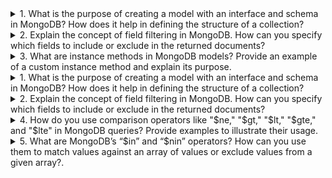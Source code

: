 <details>
  <summary>1. What is the purpose of creating a model with an interface and schema in MongoDB? How does it help in defining the structure of a collection?</summary>
  
 The purpose of creating a model with an interface and schema in MongoDB is to define the structure of a collection. The interface defines the properties that a document in the collection can have, and the schema defines the data types and validation rules for those properties. This helps to ensure that the data in the collection is consistent and well-formed.

 How does it help in defining the structure of a collection?

 - **Increased code safety:** By defining the structure of your collections in advance, you can catch errors in your code early on. This can help to prevent bugs from occurring in production.

 - **Improved code readability:** Models with interfaces and schemas can make your code more readable and easier to understand. This can make it easier to maintain and update your code in the future.
- **Enhanced debugging capabilities:** Models with interfaces and schemas can make it easier to debug your code. This is because you can use the schema to see what properties are expected on a document, and you can use the interface to see what types of values are allowed for those properties.
</details>



<details>
  <summary>2. Explain the concept of field filtering in MongoDB. How can you specify which fields to include or exclude in the returned documents?</summary>
  
- Field filtering in MongoDB refers to the concept of selecting specific fields to include or exclude in the returned documents. It allows you to control the structure and content of the documents you retrieve from the database.
- In MongoDB, you can specify which fields to include or exclude using the projection parameter in queries. The projection parameter takes an object where you define the fields you want to include or exclude.
- To include specific fields, you can use the field names with a value of 1, like this:

db.collection.find({}, { field1: 1, field2: 1 })

This query will return documents with only the specified fields (field1 and field2).

On the other hand, if you want to exclude specific fields, you can use a value of 0, like this:

db.collection.find({}, { field3: 0, field4: 0 })
</details>



<details>
  <summary>3. What are instance methods in MongoDB models? Provide an example of a custom instance method and explain its purpose.</summary>
  
Instance methods in MongoDB models are methods that are defined on a specific instance of a model, rather than on the model itself. This means that each instance of the model can have its own unique implementation of the method.

Instance methods are typically used to perform operations that are specific to a particular instance of the model. For example, an instance method might be used to calculate a value based on the data in the model, or to perform an action on the data in the model.

Here is an example of a custom instance method:

**Code snippet**

```
class User {
  constructor(name: string, email: string) {
    this.name = name;
    this.email = email;
  }

  get fullName() {
    return `${this.name} ${this.lastName}`;
  }
}

```

Here are some additional benefits of using instance methods in MongoDB models:

- **Increased code flexibility:** Instance methods can be used to add new functionality to your models without having to modify the schema. This can make it easier to add new features to your application without having to redeploy the application.
- **Improved code readability:** Instance methods can make your code more readable and easier to understand. This can make it easier to maintain and update your code in the future.
- **Enhanced debugging capabilities:** Instance methods can make it easier to debug your code. This is because you can use the method name to see what the method is supposed to do, and you can use the method's implementation to see how the method is implemented.

Overall, using instance methods in MongoDB models can help to improve the flexibility, readability, and debugging capabilities of your code.
</details>





<details>
  <summary>1. What is the purpose of creating a model with an interface and schema in MongoDB? How does it help in defining the structure of a collection?</summary>
  
 The purpose of creating a model with an interface and schema in MongoDB is to define the structure of a collection. The interface defines the properties that a document in the collection can have, and the schema defines the data types and validation rules for those properties. This helps to ensure that the data in the collection is consistent and well-formed.

 How does it help in defining the structure of a collection?

 - **Increased code safety:** By defining the structure of your collections in advance, you can catch errors in your code early on. This can help to prevent bugs from occurring in production.

 - **Improved code readability:** Models with interfaces and schemas can make your code more readable and easier to understand. This can make it easier to maintain and update your code in the future.
- **Enhanced debugging capabilities:** Models with interfaces and schemas can make it easier to debug your code. This is because you can use the schema to see what properties are expected on a document, and you can use the interface to see what types of values are allowed for those properties.
</details>



<details>
  <summary>2. Explain the concept of field filtering in MongoDB. How can you specify which fields to include or exclude in the returned documents?</summary>
  
- Field filtering in MongoDB refers to the concept of selecting specific fields to include or exclude in the returned documents. It allows you to control the structure and content of the documents you retrieve from the database.
- In MongoDB, you can specify which fields to include or exclude using the projection parameter in queries. The projection parameter takes an object where you define the fields you want to include or exclude.
- To include specific fields, you can use the field names with a value of 1, like this:

db.collection.find({}, { field1: 1, field2: 1 })

This query will return documents with only the specified fields (field1 and field2).

On the other hand, if you want to exclude specific fields, you can use a value of 0, like this:

db.collection.find({}, { field3: 0, field4: 0 })
</details>



<details>
  <summary>4. How do you use comparison operators like "$ne," "$gt," "$lt," "$gte," and "$lte" in MongoDB queries? Provide examples to illustrate their usage.</summary>
  

In MongoDB queries, comparison operators like "$ne" (not equal), "$gt" (greater than), "$lt" (less than), "$gte" (greater than or equal to), and "$lte" (less than or equal to) are used to perform comparisons on field values. These operators allow you to filter and retrieve documents based on specific conditions.

Here are examples to demonstrate the usage of these comparison operators:

1. "$ne" (not equal): Matches values that are not equal to the specified value.

```
javascriptCopy code
db.collection.find({ age: { $ne: 30 } })

```

This query will retrieve documents where the "age" field is not equal to 30.

1. "$gt" (greater than): Matches values that are greater than the specified value.

```
javascriptCopy code
db.collection.find({ age: { $gt: 25 } })

```

This query will retrieve documents where the "age" field is greater than 25.

1. "$lt" (less than): Matches values that are less than the specified value.

```
javascriptCopy code
db.collection.find({ age: { $lt: 40 } })

```

This query will retrieve documents where the "age" field is less than 40.

1. "$gte" (greater than or equal to): Matches values that are greater than or equal to the specified value.

```
javascriptCopy code
db.collection.find({ age: { $gte: 18 } })

```

This query will retrieve documents where the "age" field is greater than or equal to 18.

1. "$lte" (less than or equal to): Matches values that are less than or equal to the specified value.

```
javascriptCopy code
db.collection.find({ age: { $lte: 50 } })

```

This query will retrieve documents where the "age" field is less than or equal to 50.

You can use these comparison operators in combination with other query operators to create more complex and specific queries. These operators provide powerful tools for filtering and retrieving documents based on various conditions in MongoDB.
He
</details>




<details>
  <summary>5. What are MongoDB’s “$in” and “$nin” operators? How can you use them to match values against an array of values or exclude values from a given array?.</summary>
  

In MongoDB, the "$in" and "$nin" operators are used to match or exclude values against an array of values in a query. These operators allow you to specify multiple values and check if a field matches any of those values ("$in") or does not match any of those values ("$nin").

Here's an explanation of how to use these operators:

1. "$in" operator: Matches values against an array of values.

db.collection.find({ field: { $in: [value1, value2, ...] } })

2. "$nin" operator: Excludes values from a given array.

db.collection.find({ field: { $nin: [value1, value2, ...] } })
</details>